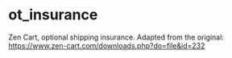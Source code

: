 # ot_insurance
Zen Cart, optional shipping insurance.  Adapted from the original: https://www.zen-cart.com/downloads.php?do=file&id=232
